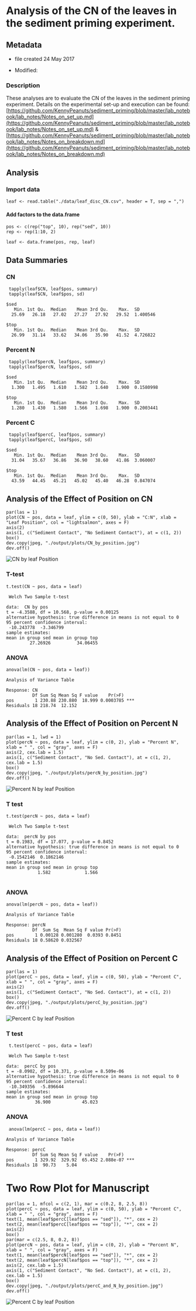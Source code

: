 # Analysis of the CN of the leaves in the sediment priming experiment.

## Metadata

* file created 24 May 2017

* Modified: 

### Description

These analyses are to evaluate the CN of the leaves in the sediment priming experiment. Details on the experimental set-up and execution can be found: [https://github.com/KennyPeanuts/sediment_priming/blob/master/lab_notebook/lab_notes/Notes_on_set_up.md](https://github.com/KennyPeanuts/sediment_priming/blob/master/lab_notebook/lab_notes/Notes_on_set_up.md) & [https://github.com/KennyPeanuts/sediment_priming/blob/master/lab_notebook/lab_notes/Notes_on_breakdown.md](https://github.com/KennyPeanuts/sediment_priming/blob/master/lab_notebook/lab_notes/Notes_on_breakdown.md)

## Analysis

### Import data

    leaf <- read.table("./data/leaf_disc_CN.csv", header = T, sep = ",")

#### Add factors to the data.frame

    pos <- c(rep("top", 10), rep("sed", 10))
    rep <- rep(1:10, 2)

    leaf <- data.frame(pos, rep, leaf)

## Data Summaries

### CN

     tapply(leaf$CN, leaf$pos, summary)
     tapply(leaf$CN, leaf$pos, sd)

~~~~
$sed
   Min. 1st Qu.  Median    Mean 3rd Qu.    Max.  SD
  25.69   26.18   27.02   27.27   27.92   29.52  1.400546

$top
   Min. 1st Qu.  Median    Mean 3rd Qu.    Max.  SD 
  26.99   31.14   33.62   34.06   35.90   41.52  4.726822 
~~~~

### Percent N
 

     tapply(leaf$percN, leaf$pos, summary)
     tapply(leaf$percN, leaf$pos, sd)

~~~~
$sed
   Min. 1st Qu.  Median    Mean 3rd Qu.    Max.  SD
  1.300   1.495   1.610   1.582   1.640   1.900  0.1580998

$top
   Min. 1st Qu.  Median    Mean 3rd Qu.    Max.  SD
  1.280   1.430   1.580   1.566   1.698   1.900  0.2003441
~~~~

### Percent C

     tapply(leaf$percC, leaf$pos, summary)
     tapply(leaf$percC, leaf$pos, sd)

~~~~
$sed
   Min. 1st Qu.  Median    Mean 3rd Qu.    Max.  SD
  31.04   35.67   36.86   36.90   38.60   41.86  3.060007

$top
   Min. 1st Qu.  Median    Mean 3rd Qu.    Max.  SD
  43.59   44.45   45.21   45.02   45.40   46.28  0.847074
~~~~
 
## Analysis of the Effect of Position on CN

    par(las = 1)
    plot(CN ~ pos, data = leaf, ylim = c(0, 50), ylab = "C:N", xlab = "Leaf Position", col = "lightsalmon", axes = F)
    axis(2)
    axis(1, c("Sediment Contact", "No Sediment Contact"), at = c(1, 2))
    box()
    dev.copy(jpeg, "./output/plots/CN_by_position.jpg")
    dev.off()

![CN by leaf Position](../output/plots/CN_by_position.jpg)

### T-test

    t.test(CN ~ pos, data = leaf)

~~~~
 Welch Two Sample t-test

data:  CN by pos
t = -4.3588, df = 10.568, p-value = 0.00125
alternative hypothesis: true difference in means is not equal to 0
95 percent confidence interval:
 -10.243778  -3.346799
sample estimates:
mean in group sed mean in group top 
         27.26926          34.06455 
~~~~

### ANOVA

    anova(lm(CN ~ pos, data = leaf))

~~~~
Analysis of Variance Table

Response: CN
          Df Sum Sq Mean Sq F value    Pr(>F)    
pos        1 230.88 230.880  18.999 0.0003785 ***
Residuals 18 218.74  12.152                      
~~~~
 
## Analysis of the Effect of Position on Percent N

    par(las = 1, lwd = 1)
    plot(percN ~ pos, data = leaf, ylim = c(0, 2), ylab = "Percent N", xlab = " ", col = "gray", axes = F)
    axis(2, cex.lab = 1.5)
    axis(1, c("Sediment Contact", "No Sed. Contact"), at = c(1, 2), cex.lab = 1.5)
    box()
    dev.copy(jpeg, "./output/plots/percN_by_position.jpg")
    dev.off()

![Percent N by leaf Position](../output/plots/percN_by_position.jpg)

### T test

    t.test(percN ~ pos, data = leaf)


~~~~
 Welch Two Sample t-test

data:  percN by pos
t = 0.1983, df = 17.077, p-value = 0.8452
alternative hypothesis: true difference in means is not equal to 0
95 percent confidence interval:
 -0.1542146  0.1862146
sample estimates:
mean in group sed mean in group top 
            1.582             1.566 
            
~~~~

### ANOVA

    anova(lm(percN ~ pos, data = leaf))

~~~~
Analysis of Variance Table

Response: percN
          Df  Sum Sq  Mean Sq F value Pr(>F)
pos        1 0.00128 0.001280  0.0393 0.8451
Residuals 18 0.58620 0.032567    
~~~~

## Analysis of the Effect of Position on Percent C

    par(las = 1)
    plot(percC ~ pos, data = leaf, ylim = c(0, 50), ylab = "Percent C", xlab = " ", col = "gray", axes = F)
    axis(2)
    axis(1, c("Sediment Contact", "No Sed. Contact"), at = c(1, 2))
    box()
    dev.copy(jpeg, "./output/plots/percC_by_position.jpg")
    dev.off()

![Percent C by leaf Position](../output/plots/percC_by_position.jpg)

### T test

     t.test(percC ~ pos, data = leaf)

~~~~
 Welch Two Sample t-test

data:  percC by pos
t = -8.0902, df = 10.371, p-value = 8.509e-06
alternative hypothesis: true difference in means is not equal to 0
95 percent confidence interval:
 -10.349356  -5.896644
sample estimates:
mean in group sed mean in group top 
           36.900            45.023 
~~~~

### ANOVA

     anova(lm(percC ~ pos, data = leaf))

~~~~
Analysis of Variance Table

Response: percC
          Df Sum Sq Mean Sq F value    Pr(>F)    
pos        1 329.92  329.92  65.452 2.088e-07 ***
Residuals 18  90.73    5.04  
~~~~
 
# Two Row Plot for Manuscript

    par(las = 1, mfcol = c(2, 1), mar = c(0.2, 8, 2.5, 8))
    plot(percC ~ pos, data = leaf, ylim = c(0, 50), ylab = "Percent C", xlab = " ", col = "gray", axes = F)
    text(1, mean(leaf$percC[leaf$pos == "sed"]), "*", cex = 2)
    text(2, mean(leaf$percC[leaf$pos == "top"]), "*", cex = 2)
    axis(2)
    box()
    par(mar = c(2.5, 8, 0.2, 8))
    plot(percN ~ pos, data = leaf, ylim = c(0, 2), ylab = "Percent N", xlab = " ", col = "gray", axes = F)
    text(1, mean(leaf$percN[leaf$pos == "sed"]), "*", cex = 2)
    text(2, mean(leaf$percN[leaf$pos == "top"]), "*", cex = 2)
    axis(2, cex.lab = 1.5)
    axis(1, c("Sediment Contact", "No Sed. Contact"), at = c(1, 2), cex.lab = 1.5)
    box()
    dev.copy(jpeg, "./output/plots/percC_and_N_by_position.jpg")
    dev.off()

![Percent C by leaf Position](../output/plots/percC_and_N_by_position.jpg)